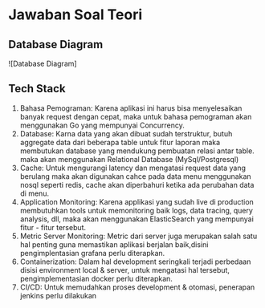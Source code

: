 # Jawaban Soal Teori

## Database Diagram

![Database Diagram]

## Tech Stack

1. Bahasa Pemograman: Karena aplikasi ini harus bisa menyelesaikan banyak request dengan cepat, maka untuk bahasa pemograman akan menggunakan Go yang mempunyai Concurrency.
2. Database: Karna data yang akan dibuat sudah terstruktur,  butuh aggregate data dari beberapa table untuk fitur laporan maka membutukan database yang mendukung pembuatan relasi antar table. maka akan menggunakan Relational Database (MySql/Postgresql)
3. Cache: Untuk mengurangi latency dan mengatasi request data yang berulang maka akan digunakan cahce pada data menu menggunakan nosql seperti redis, cache akan diperbahuri ketika ada perubahan data di menu.
4. Application Monitoring: Karena applikasi yang sudah live di production membutuhkan tools untuk memonitoring baik logs, data tracing, query analysis, dll, maka akan menggunakan ElasticSearch yang mempunyai fitur - fitur tersebut.
5. Metric Server Monitoring: Metric dari server juga merupakan salah satu hal penting guna memastikan aplikasi berjalan baik,disini pengimplentasian grafana perlu diterapkan.
6. Containerization:  Dalam hal development seringkali terjadi perbedaan disisi environment local & server, untuk mengatasi hal tersebut, pengimplementasian docker perlu diterapkan.
7. CI/CD:  Untuk memudahkan  proses development & otomasi, penerapan jenkins perlu dilakukan